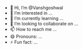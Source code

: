 - 👋 Hi, I’m @Vanshgoshwal
- 👀 I’m interested in ...
- 🌱 I’m currently learning ...
- 💞️ I’m looking to collaborate on ...
- 📫 How to reach me ...
- 😄 Pronouns: ...
- ⚡ Fun fact: ...

<!---
Vanshgoshwal/Vanshgoshwal is a ✨ special ✨ repository because its `README.md` (this file) appears on your GitHub profile.
You can click the Preview link to take a look at your changes.
--->
